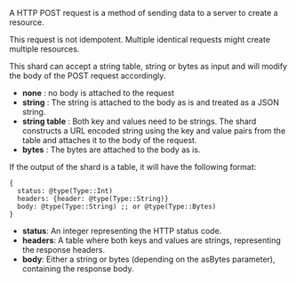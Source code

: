 A HTTP POST request is a method of sending data to a server to create a resource.

This request is not idempotent. Multiple identical requests might create multiple resources.

This shard can accept a string table, string or bytes as input and will modify the body of the POST request accordingly.
- **none** : no body is attached to the request
- **string** : The string is attached to the body as is and treated as a JSON string.
- **string table** : Both key and values need to be strings. The shard constructs a URL encoded string using the key and value pairs from the table and attaches it to the body of the request.
- **bytes** : The bytes are attached to the body as is.

If the output of the shard is a table, it will have the following format:
```shards
{
  status: @type(Type::Int)
  headers: {header: @type(Type::String)}
  body: @type(Type::String) ;; or @type(Type::Bytes)
}
```
- **status**: An integer representing the HTTP status code.
- **headers**: A table where both keys and values are strings, representing the response headers.
- **body**: Either a string or bytes (depending on the asBytes parameter), containing the response body.

